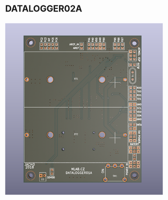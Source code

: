 # DATALOGGER02A
<!--- LongName --->
## 
<!--- ELongName ---> 

<!--- Lead --->

<!--- ELead ---> 

![DATALOGGER01A](doc/img/DATALOGGER01A_top.png) 
